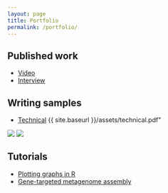 ```yaml
---
layout: page
title: Portfolio
permalink: /portfolio/
---
```


## Published work 
* [Video](http://greatlakesecho.org/2015/06/10/microbes-at-53-year-old-coal-mine-fire-could-fight-pollution/) 
* [Interview](https://icer.msu.edu/about/announcements/icer-student-highlights-taylor-dunivin)

## Writing samples
* [Technical](dunivint.github.io/assets/technical.pdf)
{{ site.baseurl }}/assets/technical.pdf"

 <img src="{{ site.baseurl }}/assets/technical.pdf">
 <img src="{{ site.baseurl }}/assets/interview.pdf">

## Tutorials
* [Plotting graphs in R](https://github.com/dunivint/ggplot2_tutorial/blob/master/GSW_tutorial.md)
* [Gene-targeted metagenome assembly](https://github.com/edamame-course/Xander/blob/master/Xander.md)
